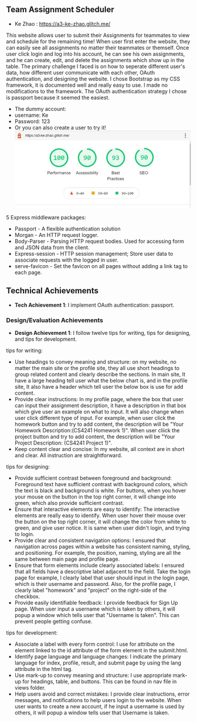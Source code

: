 ## Team Assignment Scheduler

- Ke Zhao : https://a3-ke-zhao.glitch.me/

This website allows user to submit their Assignments for teammates to view and schedule for the remaining time! When user first enter the website,
they can easily see all assignments no matter their teammates or themself. Once user click login and log into his account, he can see his own assignments,
and he can create, edit, and delete the assignments which show up in the table.
The primary challenge I faced is on how to seperate different user's data, how different user communicate with each other, OAuth authentication,
and designing the website. I chose Bootstrap as my CSS framework, it is documented well and really easy to use. I made no modifications to the framework.
The OAuth authentication strategy I chose is passport because it seemed the easiest.
- The dummy account: 
- username: Ke
- Password: 123
- Or you can also create a user to try it!
![alt text](https://github.com/KorbinZ3/a3-persistence/blob/glitch/a6348221027f3504fc37529c76d2976.jpg)

 5 Express middleware packages:
- Passport - A flexible authentication solution 
- Morgan - An HTTP request logger. 
- Body-Parser - Parsing HTTP request bodies. Used for accessing form and JSON data from the client.
- Express-session - HTTP session management; Store user data to associate requests with the logged in user.
- serve-favicon - Set the favicon on all pages without adding a link tag to each page.

## Technical Achievements
- **Tech Achievement 1**: I implement OAuth authentication: passport.

### Design/Evaluation Achievements
- **Design Achievement 1**: I follow twelve tips for writing, tips for designing, and tips for development. 

tips for writing:
- Use headings to convey meaning and structure: on my website, no matter the main site or the profile site, they all use short headings to group related content and clearly describe the sections. In main site, It have a large heading tell user what the below chart is, and in the profile site, It also have a header which tell user the below box is use for add content.
- Provide clear instructions: In my profile page, where the box that user can input their assignment description, it have a description in that box which give user an example on what to input. It will also change when user click different type of input. For example, when user click the homework button and try to add content, the description will be "Your Homework Description:(CS4241 Homework 1)". When user cliick the project button and try to add content, the description will be "Your Project Description: (CS4241 Project 1)".
- Keep content clear and concise: In my website, all context are in short and clear. All instruction are straightforward. 

tips for designing: 
- Provide sufficient contrast between foreground and background: Foreground text have sufficient contrast with background colors, which the text is black and background is white. For buttons, when you hover your mouse on the button in the top right corner, it will change into green, which also provide sufficient contrast.
- Ensure that interactive elements are easy to identify: The interactive elements are really easy to identify. When user hover their mouse over the button on the top right corner, it will change the color from white to green, and give user notice. It is same when user didn't login, and trying to login.
- Provide clear and consistent navigation options: I ensured that navigation across pages within a website has consistent naming, styling, and positioning. For example, the position, naming, styling are all the same between main page and profile page.
- Ensure that form elements include clearly associated labels: I ensured that all fields have a descriptive label adjacent to the field. Take the login page for example, I clearly label that user should input in the login page, which is their username and password. Also, for the profile page, I clearly label "homework" and "project" on the right-side of the checkbox.
- Provide easily identifiable feedback: I provide feedback for Sign Up page. When user input a username which is taken by others, it will popup a window which tells user that "Username is taken". This can prevent people getting confuse.

tips for development:
- Associate a label with every form control: I use for attribute on the <label> element linked to the id attribute of the form element in the submit.html.
- Identify page language and language changes: I indicate the primary language for index, profile, result, and submit page by using the lang attribute in the html tag.
- Use mark-up to convey meaning and structure: I use appropriate mark-up for headings, table, and buttons. This can be found in nav file in views folder.
- Help users avoid and correct mistakes: I provide clear instructions, error messages, and notifications to help users login to the website. When user wants to create a new account, if he input a username is used by others, it will popup a window tells user that Username is taken.
